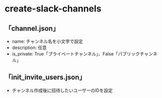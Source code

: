 # create-slack-channels

## 「channel.json」

- name: チャンネル名を小文字で設定
- description: 任意
- is_private: True「プライベートチャンネル」、False「パブリックチャンネル」

## 「init_invite_users.json」

- チャンネル作成後に招待したいユーザーのIDを設定
